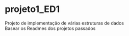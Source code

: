 # projeto1_ED1
Projeto de implementação de várias estruturas de dados<br>
Basear os Readmes dos projetos passados
